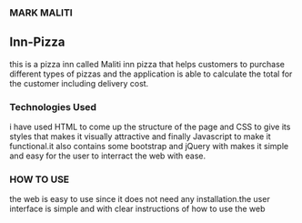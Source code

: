 ### MARK MALITI

## Inn-Pizza

this is a pizza inn called Maliti inn pizza that helps customers to purchase different types of pizzas and the application is able to calculate the total for the customer including delivery cost.

### Technologies Used
i have used HTML to come up the structure of the page and CSS to give its styles that makes it visually attractive and finally Javascript to make it functional.it also contains some bootstrap and jQuery with makes it simple and  easy for the user to interract the web with ease.

### HOW TO USE
 the web is easy to use since it does not need any installation.the user interface is simple and with clear instructions of how to use the web
